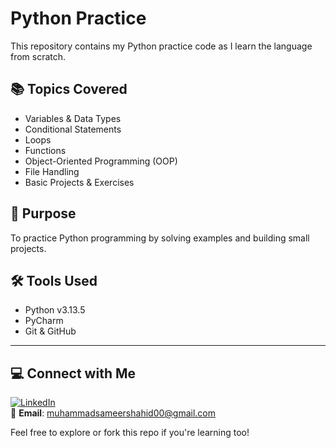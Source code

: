 # Python Practice

This repository contains my Python practice code as I learn the language from scratch.

## 📚 Topics Covered

- Variables & Data Types
- Conditional Statements
- Loops
- Functions
- Object-Oriented Programming (OOP)
- File Handling
- Basic Projects & Exercises

## 🚀 Purpose

To practice Python programming by solving examples and building small projects.

## 🛠️ Tools Used

- Python v3.13.5
- PyCharm
- Git & GitHub

---

## 💻 **Connect with Me**  
[![LinkedIn](https://img.shields.io/badge/LinkedIn-Connect-blue?style=flat&logo=linkedin)](https://www.linkedin.com/in/muhammad-sameer-shahid)  
📧 **Email**: muhammadsameershahid00@gmail.com  

Feel free to explore or fork this repo if you're learning too!
